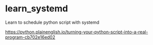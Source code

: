 # learn_systemd
Learn to schedule python script with systemd

https://python.plainenglish.io/turning-your-python-script-into-a-real-program-cb702e16ed02
